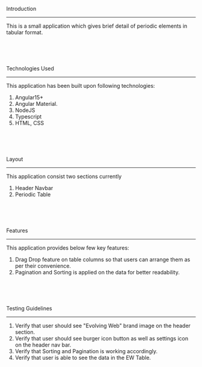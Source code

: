 
Introduction
__________________

This is a small application which gives brief detail of periodic elements in tabular format.

<br/>
<br/>
<br/>

Technologies Used
_______________________

This application has been built upon following technologies:

1) Angular15+ 
2) Angular Material.
3) NodeJS
4) Typescript
5) HTML, CSS
<br/>
<br/>
<br/>

Layout
____________

This application consist two sections currently 

1) Header Navbar
2) Periodic Table

<br/>
<br/>
<br/>

Features
______________

This application provides below few key features:

1) Drag Drop feature on table columns so that users can arrange them as per their convenience.
2) Pagination and Sorting is applied on the data for better readability.
<br/>
<br/>
<br/>

Testing Guidelines
________________________

1) Verify that user should see "Evolving Web" brand image on the header section.
2) Verify that user should see burger icon button as well as settings icon on the header nav bar.
3) Verify that Sorting and Pagination is working accordingly.
4) Verify that user is able to see the data in the EW Table.




